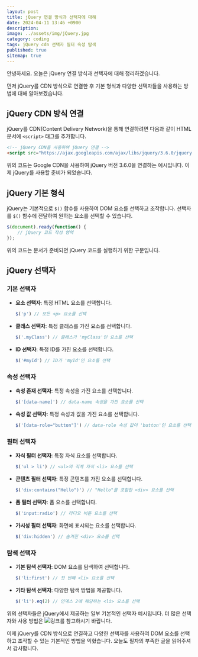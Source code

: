 ```yaml
---
layout: post
title: jQuery 연결 방식과 선택자에 대해
date: 2024-04-11 13:46 +0900
description: 
image: ../assets/img/jQuery.jpg
category: coding
tags: jQuery cdn 선택자 필터 속성 탐색
published: true
sitemap: true
---
```


안녕하세요. 오늘은 jQuery 연결 방식과 선택자에 대해 정리하겠습니다.

먼저 jQuery를 CDN 방식으로 연결한 후 기본 형식과 다양한 선택자들을 사용하는 방법에 대해 알아보겠습니다.

## jQuery CDN 방식 연결

jQuery를 CDN(Content Delivery Network)을 통해 연결하려면 다음과 같이 HTML 문서에 `<script>` 태그를 추가합니다.

```html
<!-- jQuery CDN을 사용하여 jQuery 연결 -->
<script src="https://ajax.googleapis.com/ajax/libs/jquery/3.6.0/jquery.min.js"></script>
```

위의 코드는 Google CDN을 사용하여 jQuery 버전 3.6.0을 연결하는 예시입니다. 이제 jQuery를 사용할 준비가 되었습니다.

## jQuery 기본 형식

jQuery는 기본적으로 `$()` 함수를 사용하여 DOM 요소를 선택하고 조작합니다. 선택자를 `$()` 함수에 전달하여 원하는 요소를 선택할 수 있습니다.

```javascript
$(document).ready(function() {
    // jQuery 코드 작성 영역
});
```

위의 코드는 문서가 준비되면 jQuery 코드를 실행하기 위한 구문입니다.

## jQuery 선택자

### 기본 선택자

- **요소 선택자**: 특정 HTML 요소를 선택합니다.
  ```javascript
  $('p') // 모든 <p> 요소를 선택
  ```

- **클래스 선택자**: 특정 클래스를 가진 요소를 선택합니다.
  ```javascript
  $('.myClass') // 클래스가 'myClass'인 요소를 선택
  ```

- **ID 선택자**: 특정 ID를 가진 요소를 선택합니다.
  ```javascript
  $('#myId') // ID가 'myId'인 요소를 선택
  ```

### 속성 선택자

- **속성 존재 선택자**: 특정 속성을 가진 요소를 선택합니다.
  ```javascript
  $('[data-name]') // data-name 속성을 가진 요소를 선택
  ```

- **속성 값 선택자**: 특정 속성과 값을 가진 요소를 선택합니다.
  ```javascript
  $('[data-role="button"]') // data-role 속성 값이 'button'인 요소를 선택
  ```

### 필터 선택자

- **자식 필터 선택자**: 특정 자식 요소를 선택합니다.
  ```javascript
  $('ul > li') // <ul>의 직계 자식 <li> 요소를 선택
  ```

- **콘텐츠 필터 선택자**: 특정 콘텐츠를 가진 요소를 선택합니다.
  ```javascript
  $('div:contains("Hello")') // "Hello"를 포함한 <div> 요소를 선택
  ```

- **폼 필터 선택자**: 폼 요소를 선택합니다.
  ```javascript
  $('input:radio') // 라디오 버튼 요소를 선택
  ```

- **가시성 필터 선택자**: 화면에 표시되는 요소를 선택합니다.
  ```javascript
  $('div:hidden') // 숨겨진 <div> 요소를 선택
  ```

### 탐색 선택자

- **기본 탐색 선택자**: DOM 요소를 탐색하여 선택합니다.
  ```javascript
  $('li:first') // 첫 번째 <li> 요소를 선택
  ```

- **기타 탐색 선택자**: 다양한 탐색 방법을 제공합니다.
  ```javascript
  $('li').eq(2) // 인덱스 2에 해당하는 <li> 요소를 선택
  ```

위의 선택자들은 jQuery에서 제공하는 일부 기본적인 선택자 예시입니다. 더 많은 선택자와 사용 방법은 ![링크](https://api.jquery.com/category/selectors/)를 참고하시기 바랍니다.

이제 jQuery를 CDN 방식으로 연결하고 다양한 선택자를 사용하여 DOM 요소를 선택하고 조작할 수 있는 기본적인 방법을 익혔습니다.
오늘도 필자의 부족한 글을 읽어주셔서 감사합니다.